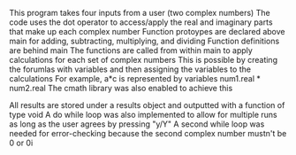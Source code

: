 This program takes four inputs from a user (two complex numbers)
The code uses the dot operator to access/apply the real and imaginary parts that make up each complex number
Function protoypes are declared above main for adding, subtracting, multiplying, and dividing
Function definitions are behind main
The functions are called from within main to apply calculations for each set of complex numbers
This is possible by creating the forumlas with variables and then assigning the variables to the calculations
For example, a*c is represented by variables num1.real * num2.real
The cmath library was also enabled to achieve this

All results are stored under a results object and outputted with a function of type void
A do while loop was also implemented to allow for multiple runs as long as the user agrees by pressing "y/Y"
A second while loop was needed for error-checking because the second complex number mustn't be 0 or 0i
